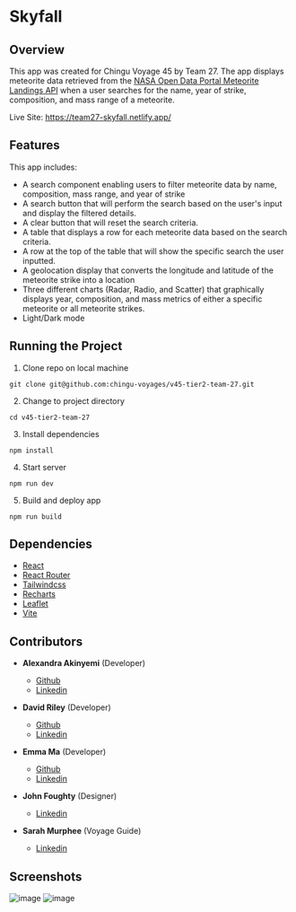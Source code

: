# Skyfall

## Overview 

This app was created for Chingu Voyage 45 by Team 27. The app displays meteorite data retrieved from the [NASA Open Data Portal Meteorite Landings API]((https://data.nasa.gov/Space-Science/Meteorite-Landings/gh4g-9sfh)) when a user searches for the name, year of strike, composition, and mass range of a meteorite.

Live Site: https://team27-skyfall.netlify.app/

## Features 

This app includes:

- A search component enabling users to filter meteorite data by name, composition, mass range, and year of strike
- A search button that will perform the search based on the user's input and display the filtered details.
- A clear button that will reset the search criteria.
- A table that displays a row for each meteorite data based on the search criteria.
- A row at the top of the table that will show the specific search the user inputted.
- A geolocation display that converts the longitude and latitude of the meteorite strike into a location 
- Three different charts (Radar, Radio, and Scatter) that graphically displays year, composition, and mass 
metrics of either a specific meteorite or all meteorite strikes. 
- Light/Dark mode 

## Running the Project 

1. Clone repo on local machine 
```
git clone git@github.com:chingu-voyages/v45-tier2-team-27.git
```
2. Change to project directory 
```
cd v45-tier2-team-27
```
3. Install dependencies
```
npm install 
```
4. Start server 
```
npm run dev
```
5. Build and deploy app
```
npm run build 
```

## Dependencies

- [React](https://react.dev/)
- [React Router](https://reactrouter.com/en/main)
- [Tailwindcss](https://tailwindcss.com/)
- [Recharts](https://recharts.org/en-US/)
- [Leaflet](https://leafletjs.com/) 
- [Vite](https://vitejs.dev/)

## Contributors

- **Alexandra Akinyemi** (Developer)
    - [Github](https://github.com/AOA19)
    - [Linkedin](https://www.linkedin.com/in/alexandraak/)

- **David Riley** (Developer)
    - [Github](https://github.com/Drayved)
    - [Linkedin](https://www.linkedin.com/in/david-riley-dev/)

- **Emma Ma** (Developer)
    - [Github](https://github.com/EmmaBin)
    - [Linkedin]()

- **John Foughty** (Designer)
    - [Linkedin](https://www.linkedin.com/in/john-foughty-8ab43026/)

- **Sarah Murphee** (Voyage Guide)
    - [Linkedin](https://www.linkedin.com/in/sarah-murphree/)
 
## Screenshots

![image](https://github.com/chingu-voyages/v45-tier2-team-27/assets/104113643/8f1a0bf6-e6b7-4907-babf-0eb4ba7924ae)
![image](https://github.com/chingu-voyages/v45-tier2-team-27/assets/104113643/edcb6396-fd80-497d-8115-b5bdb794aeeb)


